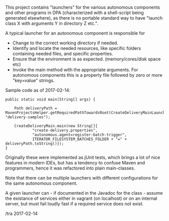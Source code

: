This project contains "launchers" for the various autonomous
components and other programs in DPA (characterized with a
shell-script being generated elsewhere), as there is no portable
standard way to have "launch class X with arguments Y in directory Z
etc.".

A typical launcher for an autonomous component is responsible for

* Change to the correct working directory if needed.
* Identify and locate the needed resources, like specific folders
  containing needed files, and specific properties.
* Ensure that the environment is as expected.  (memory/cores/disk
  space etc)
* Invoke the main method with the appropriate arguments.  For
  autonomous components this is a property file followed by zero or
  more "key=value" strings.
  
Sample code as of 2017-02-14:

    public static void main(String[] args) {

        Path deliveryPath = MavenProjectsHelper.getRequiredPathTowardsRoot(CreateDeliveryMainLauncher.class, "delivery-samples");

        CreateDeliveryMain.main(new String[]{
                "create-delivery.properties",
                "autonomous.agent=register-batch-trigger",
                ITERATOR_FILESYSTEM_BATCHES_FOLDER + "=" + deliveryPath.toString()});
    }


Originally these were implemented as jUnit tests, which brings a lot
of nice features in modern IDEs, but has a tendency to confuse Maven
and programmers, hence it was refactored into plain main-classes.

Note that there can be multiple launchers with different
configurations for the same autonomous component.

A given launcher can - if documented in the Javadoc for the class - 
assume the existance of services either in vagrant (on localhost)
or on an internal server, but must fail loudly fast
if a required service does not exist.

/tra 2017-02-14
